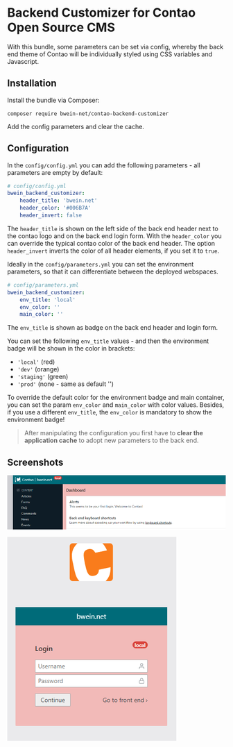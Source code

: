 # Backend Customizer for Contao Open Source CMS

With this bundle, some parameters can be set via config, whereby the back end theme of Contao will be individually styled using CSS variables and Javascript.

## Installation

Install the bundle via Composer:

```
composer require bwein-net/contao-backend-customizer
```

Add the config parameters and clear the cache.

## Configuration

In the ``config/config.yml`` you can add the following parameters - all parameters are empty by default:

```yaml
# config/config.yml
bwein_backend_customizer:
    header_title: 'bwein.net'
    header_color: '#006B7A'
    header_invert: false
```

The ``header_title`` is shown on the left side of the back end header next to the contao logo and on the back end login form.
With the ``header_color`` you can override the typical contao color of the back end header.
The option ``header_invert`` inverts the color of all header elements, if you set it to `true`.

Ideally in the ``config/parameters.yml`` you can set the environment parameters, so that it can differentiate between the deployed webspaces.

```yml
# config/parameters.yml
bwein_backend_customizer:
    env_title: 'local'
    env_color: ''
    main_color: ''
```

The ``env_title`` is shown as badge on the back end header and login form.

You can set the following ``env_title`` values - and then the environment badge will be shown in the color in brackets:
 * ``'local'`` (red)
 * ``'dev'`` (orange)
 * ``'staging'`` (green)
 * ``'prod'`` (none - same as default '')

To override the default color for the environment badge and main container, you can set the param ``env_color`` and ``main_color`` with color values.
Besides, if you use a different ``env_title``, the ``env_color`` is mandatory to show the environment badge!

> After manipulating the configuration you first have to **clear the application cache** to adopt new parameters to the back end.

## Screenshots

![Backend header](screenshot-backend-header.png)

![Backend login](screenshot-backend-login.png)
